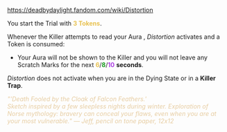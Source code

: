https://deadbydaylight.fandom.com/wiki/Distortion

<p>You start the Trial with <b><span class="clr clr2" style="color: #e8c252 ;">3 Tokens</span></b>.
<p>Whenever the Killer attempts to read your Aura , <i>Distortion</i> activates and a Token is consumed:
</p>
<ul><li>Your Aura will not be shown to the Killer and you will not leave any Scratch Marks  for the next <span class="clr" style="color: #e8c252;"><b>6</b></span>/<span class="clr" style="color: #199b1e;"><b>8</b></span>/<span class="clr" style="color: #ac3ee3;"><b>10</b></span> <b>seconds</b>.</li></ul>
<p><i>Distortion</i> does not activate when you are in the Dying State  or in a <b>Killer Trap</b>.
</p><p><i><span class="clr clr9" style="color: #e7cda2 ;">"'Death Fooled by the Cloak of Falcon Feathers.'<br/>Sketch inspired by a few sleepless nights during winter. Exploration of Norse mythology: bravery can conceal your flaws, even when you are at your most vulnerable." — Jeff, pencil on tone paper, 12x12</span></i>
</p>
</p>